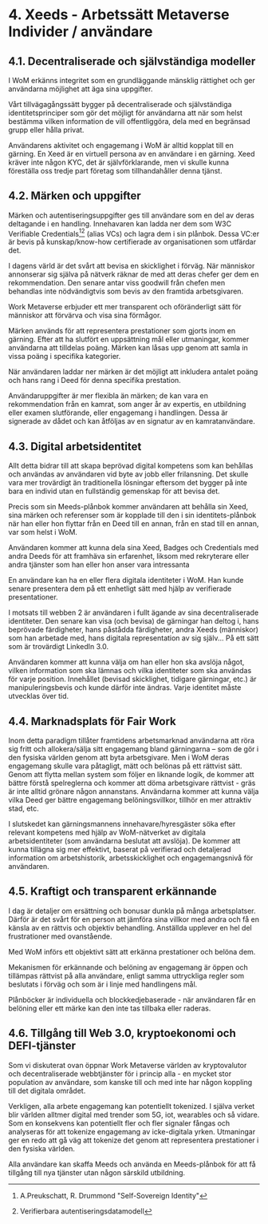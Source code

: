 # 4. Xeeds - Arbetssätt Metaverse Individer / användare

## 4.1. Decentraliserade och självständiga modeller

I WoM erkänns integritet som en grundläggande mänsklig rättighet och ger användarna möjlighet att äga sina uppgifter.

Vårt tillvägagångssätt bygger på decentraliserade och självständiga identitetsprinciper som gör det möjligt för användarna att när som helst bestämma vilken information de vill offentliggöra, dela med en begränsad grupp eller hålla privat.

Användarens aktivitet och engagemang i WoM är alltid kopplat till en gärning. En Xeed är en virtuell persona av en användare i en gärning. Xeed kräver inte någon KYC, det är självförklarande, men vi skulle kunna föreställa oss tredje part företag som tillhandahåller denna tjänst.

## 4.2. Märken och uppgifter

Märken och autentiseringsuppgifter ges till användare som en del av deras deltagande i en handling. Innehavaren kan ladda ner dem som W3C Verifiable Credentials[^7][^8] (alias VCs) och lagra dem i sin plånbok. Dessa VC:er är bevis på kunskap/know-how certifierade av organisationen som utfärdar det.

I dagens värld är det svårt att bevisa en skicklighet i förväg. När människor annonserar sig själva på nätverk räknar de med att deras chefer ger dem en rekommendation. Den senare antar viss goodwill från chefen men behandlas inte nödvändigtvis som bevis av den framtida arbetsgivaren.

Work Metaverse erbjuder ett mer transparent och oföränderligt sätt för människor att förvärva och visa sina förmågor.

Märken används för att representera prestationer som gjorts inom en gärning. Efter att ha slutfört en uppsättning mål eller utmaningar, kommer användarna att tilldelas poäng. Märken kan låsas upp genom att samla in vissa poäng i specifika kategorier.

När användaren laddar ner märken är det möjligt att inkludera antalet poäng och hans rang i Deed för denna specifika prestation.

Användaruppgifter är mer flexibla än märken; de kan vara en rekommendation från en kamrat, som anger år av expertis, en utbildning eller examen slutförande, eller engagemang i handlingen. Dessa är signerade av dådet och kan åtföljas av en signatur av en kamratanvändare.

## 4.3. Digital arbetsidentitet

Allt detta bidrar till att skapa beprövad digital kompetens som kan behållas och användas av användaren vid byte av jobb eller frilansning. Det skulle vara mer trovärdigt än traditionella lösningar eftersom det bygger på inte bara en individ utan en fullständig gemenskap för att bevisa det.

Precis som sin Meeds-plånbok kommer användaren att behålla sin Xeed, sina märken och referenser som är kopplade till den i sin identitets-plånbok när han eller hon flyttar från en Deed till en annan, från en stad till en annan, var som helst i WoM.

Användaren kommer att kunna dela sina Xeed, Badges och Credentials med andra Deeds för att framhäva sin erfarenhet, liksom med rekryterare eller andra tjänster som han eller hon anser vara intressanta

En användare kan ha en eller flera digitala identiteter i WoM. Han kunde senare presentera dem på ett enhetligt sätt med hjälp av verifierade presentationer.

I motsats till webben 2 är användaren i fullt ägande av sina decentraliserade identiteter. Den senare kan visa (och bevisa) de gärningar han deltog i, hans beprövade färdigheter, hans påstådda färdigheter, andra Xeeds (människor) som han arbetade med, hans digitala representation av sig själv... På ett sätt som är trovärdigt LinkedIn 3.0.

Användaren kommer att kunna välja om han eller hon ska avslöja något, vilken information som ska lämnas och vilka identiteter som ska användas för varje position. Innehållet (bevisad skicklighet, tidigare gärningar, etc.) är manipuleringsbevis och kunde därför inte ändras. Varje identitet måste utvecklas över tid.

## 4.4. Marknadsplats för Fair Work

Inom detta paradigm tillåter framtidens arbetsmarknad användarna att röra sig fritt och allokera/sälja sitt engagemang bland gärningarna – som de gör i den fysiska världen genom att byta arbetsgivare. Men i WoM deras engagemang skulle vara påtagligt, mätt och belönas på ett rättvist sätt. Genom att flytta mellan system som följer en liknande logik, de kommer att bättre förstå spelreglerna och kommer att döma arbetsgivare rättvist - gräs är inte alltid grönare någon annanstans. Användarna kommer att kunna välja vilka Deed ger bättre engagemang belöningsvillkor, tillhör en mer attraktiv stad, etc.

I slutskedet kan gärningsmannens innehavare/hyresgäster söka efter relevant kompetens med hjälp av WoM-nätverket av digitala arbetsidentiteter (som användarna beslutat att avslöja). De kommer att kunna tillägna sig mer effektivt, baserat på verifierad och detaljerad information om arbetshistorik, arbetsskicklighet och engagemangsnivå för användaren.

## 4.5. Kraftigt och transparent erkännande

I dag är detaljer om ersättning och bonusar dunkla på många arbetsplatser. Därför är det svårt för en person att jämföra sina villkor med andra och få en känsla av en rättvis och objektiv behandling. Anställda upplever en hel del frustrationer med ovanstående.

Med WoM införs ett objektivt sätt att erkänna prestationer och belöna dem.

Mekanismen för erkännande och belöning av engagemang är öppen och tillämpas rättvist på alla användare, enligt samma uttryckliga regler som beslutats i förväg och som är i linje med handlingens mål.

Plånböcker är individuella och blockkedjebaserade - när användaren får en belöning eller ett märke kan den inte tas tillbaka eller raderas.

## 4.6. Tillgång till Web 3.0, kryptoekonomi och DEFI-tjänster

Som vi diskuterat ovan öppnar Work Metaverse världen av kryptovalutor och decentraliserade webbtjänster för i princip alla - en mycket stor population av användare, som kanske till och med inte har någon koppling till det digitala området.

Verkligen, alla arbete engagemang kan potentiellt tokenized. I själva verket blir världen alltmer digital med trender som 5G, iot, wearables och så vidare. Som en konsekvens kan potentiellt fler och fler signaler fångas och analyseras för att tokenize engagemang av icke-digitala yrken. Utmaningar ger en redo att gå väg att tokenize det genom att representera prestationer i den fysiska världen.

Alla användare kan skaffa Meeds och använda en Meeds-plånbok för att få tillgång till nya tjänster utan någon särskild utbildning.

[^7]: A.Preukschatt, R. Drummond "Self-Sovereign Identity"
[^8]: Verifierbara autentiseringsdatamodell
